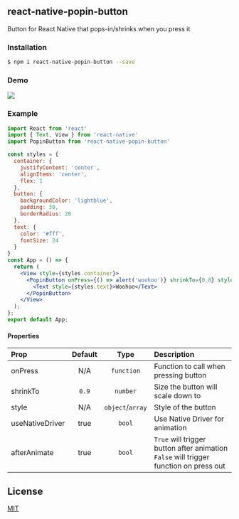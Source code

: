 ## react-native-popin-button

Button for React Native that pops-in/shrinks when you press it

### Installation

```bash
$ npm i react-native-popin-button --save
```


### Demo

![](https://i.imgur.com/bB3BQk7.gif)

### Example

```jsx
import React from 'react'
import { Text, View } from 'react-native'
import PopinButton from 'react-native-popin-button'

const styles = {
  container: {
    justifyContent: 'center',
    alignItems: 'center',
    flex: 1
  },
  button: {
    backgroundColor: 'lightblue',
    padding: 30,
    borderRadius: 20
  },
  text: {
    color: '#fff',
    fontSize: 24
  }
}
const App = () => {
  return (
    <View style={styles.container}>
      <PopinButton onPress={() => alert('woohoo')} shrinkTo={0.8} style={styles.button}>
        <Text style={styles.text}>Woohoo</Text>
      </PopinButton>
    </View>
  );
};
export default App;
```

#### Properties

| Prop           |     Default     |   Type   | Description                                                                                                 |
| :------------- | :-------------: | :------: | :---------------------------------------------------------------------------------------------------------- |
| onPress     |      N/A       |  `function`  | Function to call when pressing button   |
| shrinkTo           |      `0.9`       |  `number`  | Size the button will scale down to                                                            |
| style          |        N/A        | `object`/`array` | Style of the button                                                                              |
| useNativeDriver   |      true      |  `bool`  | Use Native Driver for animation                                                               |
| afterAnimate       |      true      |  `bool`  | `True` will trigger button after animation `False` will trigger function on press out                                                                       |

## License

[MIT](LICENSE)